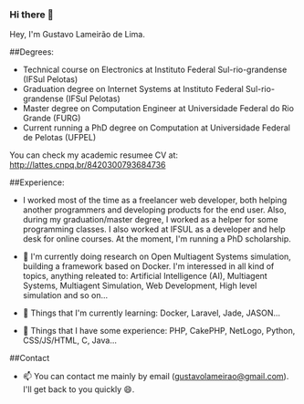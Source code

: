 ### Hi there 👋

Hey, I'm Gustavo Lameirão de Lima. 

##Degrees:
- Technical course on Electronics at Instituto Federal Sul-rio-grandense (IFSul Pelotas)
- Graduation degree on Internet Systems at Instituto Federal Sul-rio-grandense (IFSul Pelotas)
- Master degree on Computation Engineer at Universidade Federal do Rio Grande (FURG)
- Current running a PhD degree on Computation at Universidade Federal de Pelotas (UFPEL)

You can check my academic resumee CV at:
 http://lattes.cnpq.br/8420300793684736

##Experience:

- I worked most of the time as a freelancer web developer, both helping another programmers and developing products for the end user. Also, during my graduation/master degree, I worked as a helper for some programming classes. I also worked at IFSUL as a developer and help desk for online courses. At the moment, I'm running a PhD scholarship.

- 🔭 I'm currently doing research on Open Multiagent Systems simulation, building a framework based on Docker. I'm interessed in all kind of topics, anything releated to: Artificial Intelligence (AI), Multiagent Systems, Multiagent Simulation, Web Development, High level simulation and so on...

- 🌱 Things that I'm currently learning: Docker, Laravel, Jade, JASON...

- 👯 Things that I have some experience: PHP, CakePHP, NetLogo, Python, CSS/JS/HTML, C, Java...

##Contact

- 📫 You can contact me mainly by email (gustavolameirao@gmail.com). I'll get back to you quickly 😄.

<!--
**GustavoLLima/GustavoLLima** is a ✨ _special_ ✨ repository because its `README.md` (this file) appears on your GitHub profile.

Here are some ideas to get you started:

- 🔭 I’m currently working on ...
- 🌱 I’m currently learning ...
- 👯 I’m looking to collaborate on ...
- 🤔 I’m looking for help with ...
- 💬 Ask me about ...
- 📫 How to reach me: ...
- 😄 Pronouns: ...
- ⚡ Fun fact: ...
-->
